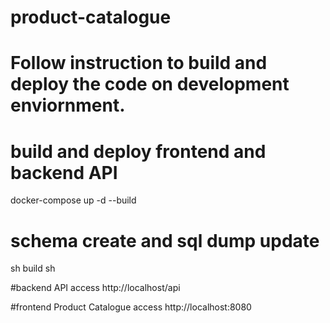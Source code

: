 # product-catalogue

# Follow instruction to build and deploy the code on development enviornment.

# build and deploy frontend and backend API
docker-compose up -d --build

# schema create and sql dump update
sh build sh

#backend API access
http://localhost/api

#frontend Product Catalogue access
http://localhost:8080

